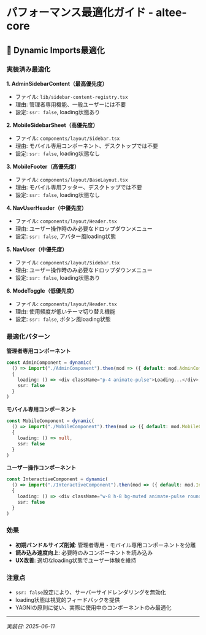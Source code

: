 # パフォーマンス最適化ガイド - altee-core

## 🚀 Dynamic Imports最適化

### 実装済み最適化

**1. AdminSidebarContent（最高優先度）**
- ファイル: `lib/sidebar-content-registry.tsx`
- 理由: 管理者専用機能、一般ユーザーには不要
- 設定: `ssr: false`, loading状態あり

**2. MobileSidebarSheet（高優先度）**
- ファイル: `components/layout/Sidebar.tsx`
- 理由: モバイル専用コンポーネント、デスクトップでは不要
- 設定: `ssr: false`, loading状態なし

**3. MobileFooter（高優先度）**
- ファイル: `components/layout/BaseLayout.tsx`
- 理由: モバイル専用フッター、デスクトップでは不要
- 設定: `ssr: false`, loading状態なし

**4. NavUserHeader（中優先度）**
- ファイル: `components/layout/Header.tsx`
- 理由: ユーザー操作時のみ必要なドロップダウンメニュー
- 設定: `ssr: false`, アバター風loading状態

**5. NavUser（中優先度）**
- ファイル: `components/layout/Sidebar.tsx`
- 理由: ユーザー操作時のみ必要なドロップダウンメニュー
- 設定: `ssr: false`, loading状態あり

**6. ModeToggle（低優先度）**
- ファイル: `components/layout/Header.tsx`
- 理由: 使用頻度が低いテーマ切り替え機能
- 設定: `ssr: false`, ボタン風loading状態

### 最適化パターン

**管理者専用コンポーネント**
```typescript
const AdminComponent = dynamic(
  () => import("./AdminComponent").then(mod => ({ default: mod.AdminComponent })),
  { 
    loading: () => <div className="p-4 animate-pulse">Loading...</div>,
    ssr: false
  }
)
```

**モバイル専用コンポーネント**
```typescript
const MobileComponent = dynamic(
  () => import("./MobileComponent").then(mod => ({ default: mod.MobileComponent })),
  { 
    loading: () => null,
    ssr: false
  }
)
```

**ユーザー操作コンポーネント**
```typescript
const InteractiveComponent = dynamic(
  () => import("./InteractiveComponent").then(mod => ({ default: mod.InteractiveComponent })),
  { 
    loading: () => <div className="w-8 h-8 bg-muted animate-pulse rounded" />,
    ssr: false
  }
)
```

### 効果

- **初期バンドルサイズ削減**: 管理者専用・モバイル専用コンポーネントを分離
- **読み込み速度向上**: 必要時のみコンポーネントを読み込み
- **UX改善**: 適切なloading状態でユーザー体験を維持

### 注意点

- `ssr: false`設定により、サーバーサイドレンダリングを無効化
- loading状態は視覚的フィードバックを提供
- YAGNIの原則に従い、実際に使用中のコンポーネントのみ最適化

---
*実装日: 2025-06-11*
